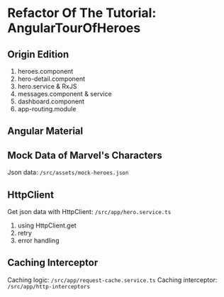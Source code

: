 # Refactor Of The Tutorial: AngularTourOfHeroes

## Origin Edition
1. heroes.component
2. hero-detail.component
3. hero.service & RxJS
4. messages.component & service
5. dashboard.component
6. app-routing.module

## Angular Material

## Mock Data of Marvel's Characters
Json data: `/src/assets/mock-heroes.json`

## HttpClient
Get json data with HttpClient: `/src/app/hero.service.ts`
1. using HttpClient.get
2. retry
3. error handling

## Caching Interceptor
Caching logic: `/src/app/request-cache.service.ts`
Caching interceptor: `/src/app/http-interceptors`
